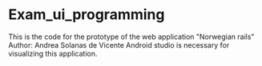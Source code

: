 # Exam_ui_programming
This is the code for the prototype of the web application "Norwegian rails"
Author: Andrea Solanas de Vicente
Android studio is necessary for visualizing this application.
